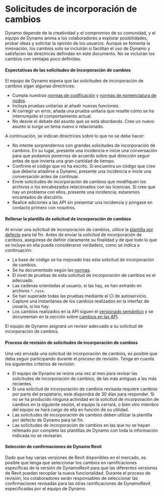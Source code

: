 # Solicitudes de incorporación de cambios

Dynamo depende de la creatividad y el compromiso de su comunidad, y el equipo de Dynamo anima a los colaboradores a explorar posibilidades, probar ideas y solicitar la opinión de los usuarios. Aunque se fomenta la innovación, los cambios solo se incluirán si facilitan el uso de Dynamo y satisfacen las directrices definidas en este documento. No se incluirán los cambios con ventajas poco definidas.

#### Expectativas de las solicitudes de incorporación de cambios <a href="#pull-request-expectations" id="pull-request-expectations"></a>

El equipo de Dynamo espera que las solicitudes de incorporación de cambios sigan algunas directrices:

* Cumpla nuestras [normas de codificación](https://github.com/DynamoDS/Dynamo/wiki/Coding-Standards) y [normas de nomenclatura de nodos](https://github.com/DynamoDS/Dynamo/wiki/Naming-Standards).
* Incluya pruebas unitarias al añadir nuevas funciones.
* Al corregir un error, añada una prueba unitaria que resalte cómo se ha interrumpido el comportamiento actual.
* No desvíe el debate del asunto que se está abordando. Cree un nuevo asunto si surge un tema nuevo o relacionado.

A continuación, se indican directrices sobre lo que no se debe hacer:

* No intente sorprendernos con grandes solicitudes de incorporación de cambios. En su lugar, presente una incidencia e inicie una conversación para que podamos ponernos de acuerdo sobre qué dirección seguir antes de que invierta una gran cantidad de tiempo.
* Confirme el código que no ha escrito. Si encuentra un código que cree que debería añadirse a Dynamo, presente una incidencia e inicie una conversación antes de continuar.
* Envíe solicitudes de incorporación de cambios que modifiquen los archivos o los encabezados relacionados con las licencias. Si cree que hay un problema con ellos, presente una incidencia; estaremos encantados de discutirlo.
* Realice adiciones a las API sin presentar una incidencia y póngase en contacto primero con nosotros.

#### Rellenar la plantilla de solicitud de incorporación de cambios<a href="#filling-out-the-pull-request-template" id="filling-out-the-pull-request-template"></a>

Al enviar una solicitud de incorporación de cambios, utilice la [plantilla por defecto](https://github.com/DynamoDS/Dynamo/blob/master/.github/PULL\_REQUEST\_TEMPLATE.md) para tal fin. Antes de enviar la solicitud de incorporación de cambios, asegúrese de definir claramente su finalidad y de que todo lo que se incluye en ella pueda considerarse verdadero, como se indica a continuación:

* La base de código se ha mejorado tras esta solicitud de incorporación de cambios.
* Se ha documentado según las [normas](https://github.com/DynamoDS/Dynamo/wiki/Coding-Standards).
* El nivel de pruebas de esta solicitud de incorporación de cambios es el adecuado.
* Las cadenas orientadas al usuario, si las hay, se han extraído en archivos `*.resx`.
* Se han superado todas las pruebas mediante el CI de autoservicio.
* Capture una instantánea de los cambios realizados en la interfaz de usuario, si los hay.
* Los cambios realizados en la API siguen el [versionado semántico](https://github.com/DynamoDS/Dynamo/wiki/Dynamo-Versions) y se documentan en la sección sobre [cambios en las API](https://github.com/DynamoDS/Dynamo/wiki/API-Changes).

El equipo de Dynamo asignará un revisor adecuado a su solicitud de incorporación de cambios.

#### Proceso de revisión de solicitudes de incorporación de cambios <a href="#pull-request-review-process" id="pull-request-review-process"></a>

Una vez enviada una solicitud de incorporación de cambios, es posible que deba seguir participando durante el proceso de revisión. Tenga en cuenta los siguientes criterios de revisión:

* El equipo de Dynamo se reúne una vez al mes para revisar las solicitudes de incorporación de cambios, de las más antiguas a las más recientes.
* Si una solicitud de incorporación de cambios revisada requiere cambios por parte del propietario, este dispondrá de 30 días para responder. Si no se ha producido ninguna actividad en la solicitud de incorporación de cambios en la siguiente sesión, el equipo la cerrará, o bien otro miembro del equipo se hará cargo de ella en función de su utilidad.
* Las solicitudes de incorporación de cambios deben utilizar la plantilla por defecto de Dynamo para tal fin.
* Las solicitudes de incorporación de cambios en las que no se hayan rellenado por completo las plantillas de Dynamo con toda la información indicada no se revisarán.

#### Selección de confirmaciones de Dynamo Revit <a href="#cherry-picking-dynamo-revit-commits" id="cherry-picking-dynamo-revit-commits"></a>

Dado que hay varias versiones de Revit disponibles en el mercado, es posible que tenga que seleccionar los cambios en ramificaciones específicas de la versión de DynamoRevit para que las diferentes versiones de Revit puedan recopilar la nueva funcionalidad. Durante el proceso de revisión, los colaboradores serán responsables de seleccionar las confirmaciones revisadas para las otras ramificaciones de DynamoRevit especificadas por el equipo de Dynamo.
